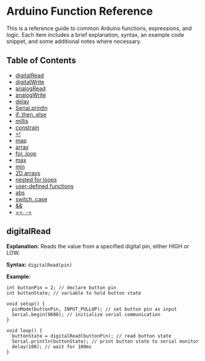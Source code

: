 # Arduino Function Reference

This is a reference guide to common Arduino functions, expressions, and logic. Each item includes a brief explanation, syntax, an example code snippet, and some additional notes where necessary.

## Table of Contents

- [digitalRead](#digitalread)
- [digitalWrite](#digitalwrite)
- [analogRead](#analogread)
- [analogWrite](#analogwrite)
- [delay](#delay)
- [Serial.println](#serialprintln)
- [if..then..else](#ifthenelse)
- [millis](#millis)
- [constrain](#constrain)
- [=!](#not-equal)
- [map](#map)
- [array](#array)
- [for..loop](#forloop)
- [max](#max)
- [min](#min)
- [2D arrays](#2d-arrays)
- [nested for loops](#nested-for-loops)
- [user-defined functions](#user-defined-functions)
- [abs](#abs)
- [switch..case](#switchcase)
- [&&](#and)
- [+=, -=](#increment-and-decrement)

## digitalRead

**Explanation:** Reads the value from a specified digital pin, either HIGH or LOW.

**Syntax:** `digitalRead(pin)`

**Example:**

```arduino
int buttonPin = 2; // declare button pin
int buttonState; // variable to hold button state

void setup() {
  pinMode(buttonPin, INPUT_PULLUP); // set button pin as input
  Serial.begin(9600); // initialize serial communication
}

void loop() {
  buttonState = digitalRead(buttonPin); // read button state
  Serial.println(buttonState); // print button state to serial monitor
  delay(100); // wait for 100ms
}
